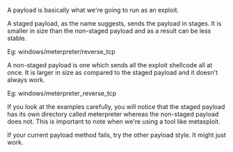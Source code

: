 A payload is basically what we're going to run as an exploit. 

A staged payload, as the name suggests, sends the payload in stages. It is smaller in size than the non-staged payload and as a result can be less stable.

Eg: windows/meterpreter/reverse_tcp

A non-staged payload is one which sends all the exploit shellcode all at once. It is larger in size as compared to the staged payload and it doesn't always work. 

Eg: windows/meterpreter_reverse_tcp

If you look at the examples carefully, you will notice that the staged payload has its own directory called meterpreter whereas the non-staged payload does not. This is important to note when we're using a tool like metasploit.

If your current payload method fails, try the other payload style. It might just work.
